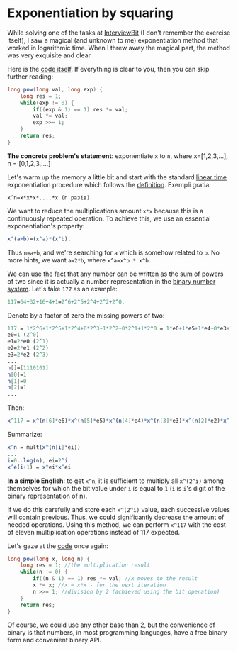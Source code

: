 # Exponentiation by squaring

While solving one of the tasks at [InterviewBit](https://www.interviewbit.com) (I don't remember the exercise itself),
I saw a magical (and unknown to me) exponentiation method that worked in logarithmic time. 
When I threw away the magical part, the method was very exquisite and clear.

Here is the [code itself](https://github.com/YaroslavHavrylovych/dsa/blob/development/algorithms/math/exponentiation_by_squaring/java/Exponentiation.java). If everything is clear to you, then you can skip further reading:

```java
long pow(long val, long exp) {
    long res = 1;
    while(exp != 0) {
        if((exp & 1) == 1) res *= val;
        val *= val;
        exp >>= 1;
    }
    return res;
}
```

**The concrete problem's statement**: exponentiate `x` to `n`, where x=[1,2,3,...], n = [0,1,2,3,....]

Let's warm up the memory a little bit and start with the standard [linear time](https://en.wikipedia.org/wiki/Time_complexity#Linear_time) exponentiation procedure which follows the [definition](https://en.wikipedia.org/wiki/Exponentiation). Exempli gratia:

```
x^n=x*x*x*....*x (n разів)
```

We want to reduce the multiplications amount `x*x` because this is a continuously repeated operation.
To achieve this, we use an essential exponentiation's property:

```mathematica
x^(a+b)=(x^a)*(x^b).
```

Thus `n=a+b`, and we're searching for `a` which is somehow related to `b`. No more hints, we want `a=2*b`, where `x^a=x^b * x^b`.  

We can use the fact that any number can be written as the sum of powers of two since it is actually a number representation in the [binary number system](https://en.wikipedia.org/wiki/Binary_number). Let's take `177` as an example:

```mathematica
117=64+32+16+4+1=2^6+2^5+2^4+2^2+2^0. 
```

Denote by a factor of zero the missing powers of two:

```mathematica
117 = 1*2^6+1*2^5+1*2^4+0*2^3+1*2^2+0*2^1+1*2^0 = 1*e6+1*e5+1*e4+0*e3+1*e2+0*e1+1*e0,
e0=1 (2^0)
e1=2*e0 (2^1)
e2=2*e1 (2^2)
e3=2*e2 (2^3)
...
n[]=[1110101]
n[0]=1
n[1]=0
n[2]=1
...
```

Then:

```mathematica
x^117 = x^(n[6]*e6)*x^(n[5]*e5)*x^(n[4]*e4)*x^(n[3]*e3)*x^(n[2]*e2)*x^(n[1]*e1)*x^(n[0]*e0)
```

Summarize:

```mathematica
x^n = mult(x^(n[i]*ei)) 
...
i=0..log(n), ei=2^i
x^e(i+1) = x^ei*x^ei
```

**In a simple English**: to get `x^n`, it is sufficient to multiply all `x^(2^i)`  among themselves for which the bit value under `i` is equal to `1` (`i` is `i`'s digit of the binary representation of n). 

If we do this carefully and store each `x^(2^i)` value, each successive values will contain previous. Thus, we could significantly decrease the amount of needed operations. Using this method, we can perform `x^117` with the cost of eleven multiplication operations instead of 117 expected.

Let's gaze at the [code](https://github.com/YaroslavHavrylovych/dsa/blob/development/algorithms/math/exponentiation_by_squaring/java/Exponentiation.java) once again:

```java
long pow(long x, long n) {
    long res = 1; //the multiplication result 
    while(n != 0) {
        if((n & 1) == 1) res *= val; //x moves to the result
        x *= x; //x = x*x - for the next iteration
        n >>= 1; //division by 2 (achieved using the bit operation)
    }
    return res;
}
```

Of course, we could use any other base than 2,
but the convenience of binary is that numbers, in most programming languages,
have a free binary form and convenient binary API.